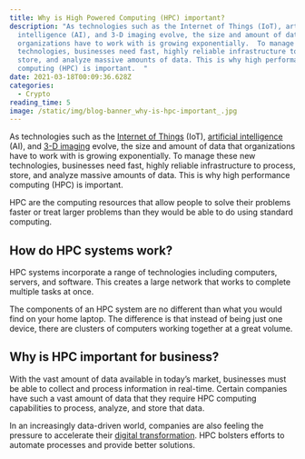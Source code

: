 ```yaml
---
title: Why is High Powered Computing (HPC) important?
description: "As technologies such as the Internet of Things (IoT), artificial
  intelligence (AI), and 3-D imaging evolve, the size and amount of data that
  organizations have to work with is growing exponentially.  To manage these new
  technologies, businesses need fast, highly reliable infrastructure to process,
  store, and analyze massive amounts of data. This is why high performance
  computing (HPC) is important.  "
date: 2021-03-18T00:09:36.628Z
categories:
  - Crypto
reading_time: 5
image: /static/img/blog-banner_why-is-hpc-important_.jpg
---
```

As technologies such as the [Internet of Things](https://www.forbes.com/sites/jacobmorgan/2014/05/13/simple-explanation-internet-things-that-anyone-can-understand/#7c8bff1b1d09) (IoT), [artificial intelligence](https://www.forbes.com/sites/nicholasfearn/2019/09/13/how-businesses-can-get-the-most-value-from-artificial-intelligence/#583cc91e3655) (AI), and [3-D imaging](https://www.forbes.com/sites/robinseatonjefferson/2019/01/31/expanding-3d-printing-network-aims-to-improve-us-veterans-health-care/#4c2e786b160d) evolve, the size and amount of data that organizations have to work with is growing exponentially.  To manage these new technologies, businesses need fast, highly reliable infrastructure to process, store, and analyze massive amounts of data. This is why high performance computing (HPC) is important.  

HPC are the computing resources that allow people to solve their problems faster or treat larger problems than they would be able to do using standard computing. 

## How do HPC systems work? 

HPC systems incorporate a range of technologies including computers, servers, and software. This creates a large network that works to complete multiple tasks at once.  

The components of an HPC system are no different than what you would find on your home laptop.  The difference is that instead of being just one device, there are clusters of computers working together at a great volume. 

## Why is HPC important for business?

With the vast amount of data available in today’s market, businesses must be able to collect and process information in real-time.  Certain companies have such a vast amount of data that they require HPC computing capabilities to process, analyze, and store that data.

In an increasingly data-driven world, companies are also feeling the pressure to accelerate their [digital transformation](https://www.mckinsey.com/business-functions/organization/our-insights/unlocking-success-in-digital-transformations).  HPC bolsters efforts to automate processes and provide better solutions. 